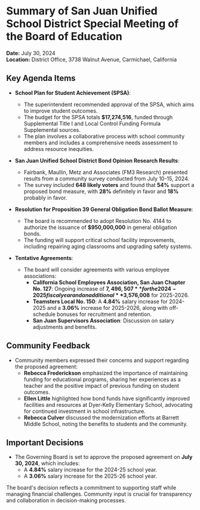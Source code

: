 # Summary of San Juan Unified School District Special Meeting of the Board of Education

**Date:** July 30, 2024  
**Location:** District Office, 3738 Walnut Avenue, Carmichael, California  

## Key Agenda Items

- **School Plan for Student Achievement (SPSA)**: 
  - The superintendent recommended approval of the SPSA, which aims to improve student outcomes.
  - The budget for the SPSA totals **$17,274,516**, funded through Supplemental Title I and Local Control Funding Formula Supplemental sources.
  - The plan involves a collaborative process with school community members and includes a comprehensive needs assessment to address resource inequities.

- **San Juan Unified School District Bond Opinion Research Results**: 
  - Fairbank, Maullin, Metz and Associates (FM3 Research) presented results from a community survey conducted from July 10-15, 2024.
  - The survey included **648 likely voters** and found that **54%** support a proposed bond measure, with **28%** definitely in favor and **18%** probably in favor.

- **Resolution for Proposition 39 General Obligation Bond Ballot Measure**: 
  - The board is recommended to adopt Resolution No. 4144 to authorize the issuance of **$950,000,000** in general obligation bonds.
  - The funding will support critical school facility improvements, including repairing aging classrooms and upgrading safety systems.

- **Tentative Agreements**: 
  - The board will consider agreements with various employee associations:
    - **California School Employees Association, San Juan Chapter No. 127**: Ongoing increase of **$7,496,507** for the 2024-2025 fiscal year and an additional **$3,576,008** for 2025-2026.
    - **Teamsters Local No. 150**: A **4.84%** salary increase for 2024-2025 and a **3.06%** increase for 2025-2026, along with off-schedule bonuses for recruitment and retention.
    - **San Juan Supervisors Association**: Discussion on salary adjustments and benefits.

## Community Feedback
- Community members expressed their concerns and support regarding the proposed agreement:
  - **Rebecca Frederickson** emphasized the importance of maintaining funding for educational programs, sharing her experiences as a teacher and the positive impact of previous funding on student outcomes.
  - **Ellen Little** highlighted how bond funds have significantly improved facilities and resources at Dyer-Kelly Elementary School, advocating for continued investment in school infrastructure.
  - **Rebecca Culver** discussed the modernization efforts at Barrett Middle School, noting the benefits to students and the community.

## Important Decisions
- The Governing Board is set to approve the proposed agreement on **July 30, 2024**, which includes:
  - A **4.84%** salary increase for the 2024-25 school year.
  - A **3.06%** salary increase for the 2025-26 school year.

The board's decision reflects a commitment to supporting staff while managing financial challenges. Community input is crucial for transparency and collaboration in decision-making processes.
